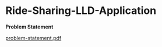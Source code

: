 # Ride-Sharing-LLD-Application

**Problem Statement**

[problem-statement.pdf](https://github.com/Samiatrix/Ride-Sharing-LLD-Application/files/8838540/problem-statement.pdf)
